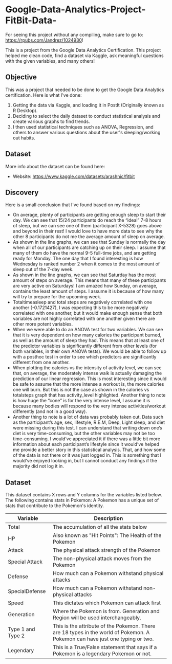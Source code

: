 # Google-Data-Analytics-Project-FitBit-Data-

For seeing this project without any compiling, make sure to go to: https://rpubs.com/Jandrez/1024930! 

This is a project from the Google Data Analytics Certification. This project helped me clean code, find a dataset via Kaggle, ask meaningful questions with the given variables, and many others!  


## Objective

This was a project that needed to be done to get the Google Data Analytics certification. Here is what I've done:
1. Getting the data via Kaggle, and loading it in PostIt (Originally known as R Desktop).
2. Deciding to select the daily dataset to conduct statistical analysis and create various graphs to find trends.
4. I then used statistical techniques such as ANOVA, Regression, and others to answer various questions about the user's sleeping/working out habits.


## Dataset
More info about the dataset can be found here:
- Website: https://www.kaggle.com/datasets/arashnic/fitbit

## Discovery

Here is a small conclusion that I've found based on my findings:
- On average, plenty of participants are getting enough sleep to start their day. We can see that 15/24 participants do reach the “ideal” 7-8 hours of sleep, but we can see one of them (participant X-5328) goes above and beyond in their rest! I would love to have more data to see why the other 8 participants do not me the average amount of sleep on average.
- As shown in the line graphs, we can see that Sunday is normally the day when all of our participants are catching up on their sleep. I assume that many of them do have the normal 9-5 full-time jobs, and are getting ready for Monday. The one day that I found interesting is how Wednesday is ranked number 2 when it comes to the most amount of sleep out of the 7-day week.
- As shown in the line graphs, we can see that Saturday has the most amount of steps on average. This means that many of these participants are very active on Saturdays! I am amazed how Sunday, on average, contains the least amount of steps. I assume it is because of how many will try to prepare for the upcoming week.
- Totaltimeasleep and total steps are negatively correlated with one another (-0.1721427), I was expecting this to be more negatively correlated with one another, but it would make enough sense that both variables are not highly correlated with one another given there are other more potent variables.
- When we were able to do an ANOVA test for two variables. We can see that it is very dependent on how many calories the participant burned, as well as the amount of sleep they had. This means that at least one of the predictor variables is significantly different from other levels (for both variables, in their own ANOVA tests). We would be able to follow up with a posthoc test in order to see which predictors are significantly different from one another.
- When plotting the calories vs the intensity of activity level, we can see that, on average, the moderately intense walk is actually damaging the prediction of our linear regression. This is most interesting since it would be safe to assume that the more intense a workout is, the more calories one will burn. But this is not the case as shown in the calories vs totalsteps graph that has activity_level highlighted. Another thing to note is how huge the “cone” is for the very intense level, I assume it is because many bodies will respond to the very intense activities/workout differently (and not in a good way).
- Another thing to note is a lot of data was probably taken out. Data such as the participant’s age, sex, lifestyle, R.E.M, Deep, Light sleep, and diet were missing during this test. I can understand that writing down one’s diet is very time-consuming, but the other variables may not be too time-consuming. I would’ve appreciated it if there was a little bit more information about each participant’s lifestyle since it would’ve helped me provide a better story in this statistical analysis. That, and how some of the data is not there or it was just logged in. This is something that I would’ve enjoyed looking in, but I cannot conduct any findings if the majority did not log it in.



## Dataset

This dataset contains X rows and Y columns for the variables listed below. The following contains stats in Pokemon: A Pokemon has a unique set of stats that contribute to the Pokemon's identity. 

Variable  |Description |
-----|-----|
Total|The accumulation of all the stats below|
HP|Also known as "Hit Points": The Health of the Pokemon |
Attack|The physical attack strength of the Pokemon |
Special Attack|The non-physical attack moves from the Pokemon |
Defense|How much can a Pokemon withstand physical attacks
SpecialDefense|How much can a Pokemon withstand non-physical attacks
Speed|This dictates which Pokemon can attack first
Generation|Where the Pokemon is from. Generation and Region will be used interchangeably.
Type 1 and Type 2 |This is the attribute of the Pokemon. There are 18 types in the world of Pokemon. A Pokemon can have just one typing or two. 
Legendary|This is a True/False statement that says if a Pokemon is a legendary Pokemon or not. 
